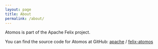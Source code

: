 ```yaml
---
layout: page
title: About
permalink: /about/
---
```


Atomos is part of the Apache Felix project.

You can find the source code for Atomos at GitHub:
[apache](https://github.com/apache) /
[felix-atomos](https://github.com/apache/felix-atomos)



